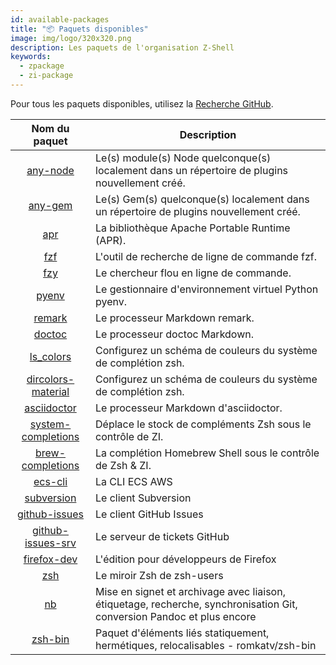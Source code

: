 ```yaml
---
id: available-packages
title: "📦 Paquets disponibles"
image: img/logo/320x320.png
description: Les paquets de l'organisation Z-Shell
keywords:
  - zpackage
  - zi-package
---
```


<!-- @format -->

Pour tous les paquets disponibles, utilisez la [Recherche GitHub][22].

|      Nom du paquet       | Description                                                                                                            |
|:------------------------:| ---------------------------------------------------------------------------------------------------------------------- |
|      [any-node][1]       | Le(s) module(s) Node quelconque(s) localement dans un répertoire de plugins nouvellement créé.                         |
|       [any-gem][2]       | Le(s) Gem(s) quelconque(s) localement dans un répertoire de plugins nouvellement créé.                                 |
|         [apr][3]         | La bibliothèque Apache Portable Runtime (APR).                                                                         |
|         [fzf][4]         | L'outil de recherche de ligne de commande fzf.                                                                         |
|         [fzy][5]         | Le chercheur flou en ligne de commande.                                                                                |
|        [pyenv][6]        | Le gestionnaire d'environnement virtuel Python pyenv.                                                                  |
|       [remark][7]        | Le processeur Markdown remark.                                                                                         |
|       [doctoc][8]        | Le processeur doctoc Markdown.                                                                                         |
|      [ls_colors][9]      | Configurez un schéma de couleurs du système de complétion zsh.                                                         |
| [dircolors-material][10] | Configurez un schéma de couleurs du système de complétion zsh.                                                         |
|    [asciidoctor][11]     | Le processeur Markdown d'asciidoctor.                                                                                  |
| [system-completions][12] | Déplace le stock de compléments Zsh sous le contrôle de ZI.                                                            |
|  [brew-completions][21]  | La complétion Homebrew Shell sous le contrôle de Zsh & ZI.                                                             |
|      [ecs-cli][13]       | La CLI ECS AWS                                                                                                         |
|     [subversion][14]     | Le client Subversion                                                                                                   |
|   [github-issues][15]    | Le client GitHub Issues                                                                                                |
| [github-issues-srv][16]  | Le serveur de tickets GitHub                                                                                           |
|    [firefox-dev][17]     | L'édition pour développeurs de Firefox                                                                                 |
|        [zsh][18]         | Le miroir Zsh de zsh-users                                                                                             |
|         [nb][19]         | Mise en signet et archivage avec liaison, étiquetage, recherche, synchronisation Git, conversion Pandoc et plus encore |
|      [zsh-bin][20]       | Paquet d'éléments liés statiquement, hermétiques, relocalisables - romkatv/zsh-bin                                     |

[1]: https://github.com/z-shell/any-node
[2]: https://github.com/z-shell/any-gem
[3]: https://github.com/z-shell/apr
[4]: https://github.com/z-shell/fzf
[5]: https://github.com/z-shell/fzy
[6]: https://github.com/z-shell/pyenv
[7]: https://github.com/z-shell/remark
[8]: https://github.com/z-shell/doctoc
[9]: https://github.com/z-shell/ls_colors
[10]: https://github.com/z-shell/dircolors-material
[11]: https://github.com/z-shell/asciidoctor
[12]: https://github.com/z-shell/system-completions
[13]: https://github.com/z-shell/ecs-cli
[14]: https://github.com/z-shell/subversion
[15]: https://github.com/z-shell/github-issues
[16]: https://github.com/z-shell/github-issues-srv
[17]: https://github.com/z-shell/firefox-dev
[18]: https://github.com/z-shell/zsh
[19]: https://github.com/z-shell/nb
[20]: https://github.com/z-shell/zsh-bin
[21]: https://github.com/z-shell/brew-completions
[22]: https://github.com/search?q=topic%3Azpackage+org%3Az-shell&type=Repositories
